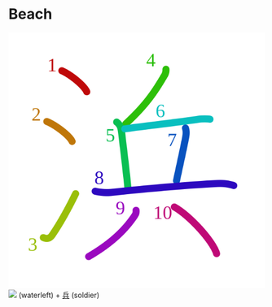 # Beach
![6d5c](../kanji-colorize/6d5c.svg)
![](http://www.kanjidamage.com/assets/radsmall/water-4770d222295684a6fc1b8e8cec486da119e1bcc2eac91d06622b4671e0098359.jpg) (waterleft) + [兵](兵.md) (soldier) 
